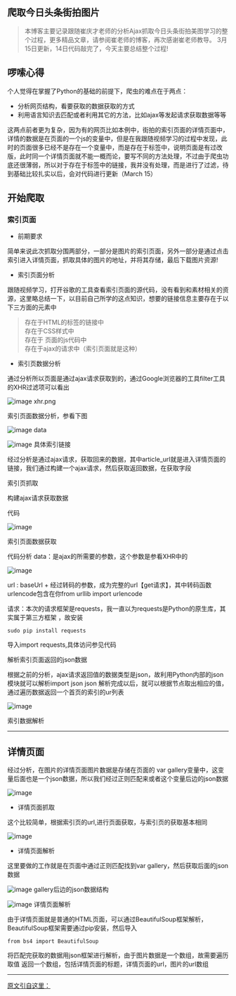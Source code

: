 ## 爬取今日头条街拍图片

> 本博客主要记录跟随崔庆才老师的分析Ajax抓取今日头条街拍美图学习的整个过程，更多精品文章，请参阅崔老师的博客，再次感谢崔老师教导。
3月15日更新，14日代码敲完了，今天主要总结整个过程!

## 啰嗦心得

个人觉得在掌握了Python的基础的前提下，爬虫的难点在于两点：

- 分析网页结构，看要获取的数据获取的方式
- 利用语言知识去匹配或者利用其它的方法，比如ajax等发起请求获取数据等等

这两点前者更为复杂，因为有的网页比如本例中，街拍的索引页面的详情页面中，详情的数据是在页面的一个js的变量中，但是在我跟随视频学习的过程中发现，此时的页面很多已经不是存在一个变量中，而是存在于标签中，说明页面是有过改版，此时同一个详情页面就不能一概而论，要写不同的方法处理，不过由于爬虫功底还很薄弱，所以对于存在于标签中的链接，我并没有处理，而是进行了过滤，待到基础比较扎实以后，会对代码进行更新（March 15）

## 开始爬取
### 索引页面

- 前期要求

简单来说此次抓取分围两部分，一部分是图片的索引页面，另外一部分是通过点击索引进入详情页面，抓取具体的图片的地址，并将其存储，最后下载图片资源!

- 索引页面分析

跟随视频学习，打开谷歌的工具查看索引页面的源代码，没有看到和素材相关的资源，这里略总结一下，以目前自己所学的这点知识，想要的链接信息主要存在于以下三方面的元素中

> 存在于HTML的标签的链接中  
> 存在于CSS样式中  
> 存在于 页面的js代码中  
> 存在于ajax的请求中（索引页面就是这种）  

- 索引页数据分析

通过分析所以页面是通过ajax请求获取到的，通过Google浏览器的工具filter工具的XHR过滤项可以看出

![image](http://upload-images.jianshu.io/upload_images/954728-b51f82a5a0a4909c.png?imageMogr2/auto-orient/strip%7CimageView2/2/w/1240)
xhr.png

索引页面数据分析，参看下图

![image](http://upload-images.jianshu.io/upload_images/954728-2129daf129d2bc2d.png?imageMogr2/auto-orient/strip%7CimageView2/2/w/1240)
data

![image](http://upload-images.jianshu.io/upload_images/954728-669918cdb0f186c0.png?imageMogr2/auto-orient/strip%7CimageView2/2/w/1240)
具体索引链接

经过分析是通过ajax请求，获取回来的数据，其中article_url就是进入详情页面的链接，我们通过构建一个ajax请求，然后获取返回数据，在获取字段

索引页抓取

构建ajax请求获取数据

代码

![image](http://upload-images.jianshu.io/upload_images/954728-1c049286038e71e1.png?imageMogr2/auto-orient/strip%7CimageView2/2/w/1240)

索引页面数据获取

代码分析
data：是ajax的所需要的参数，这个参数是参看XHR中的

![image](http://upload-images.jianshu.io/upload_images/954728-3d014b0cca5cbdea.png?imageMogr2/auto-orient/strip%7CimageView2/2/w/1240)

url : baseUrl + 经过转码的参数，成为完整的url【get请求】，其中转码函数urlencode包含在你from urllib import urlencode

请求：本次的请求框架是requests，我一直以为requests是Python的原生库，其实属于第三方框架 ，故安装
```
sudo pip install requests
```
导入import requests,具体访问参见代码

解析索引页面返回的json数据

根据之前的分析，ajax请求返回值的数据类型是json，故利用Python内部的json模块就可以解析import json
json 解析完成以后，就可以根据节点取出相应的值，通过遍历数据返回一个首页的索引的ur列表

![image](http://upload-images.jianshu.io/upload_images/954728-d54f52ace91fbc5f.png?imageMogr2/auto-orient/strip%7CimageView2/2/w/1240)

索引数据解析

---

## 详情页面

经过分析，在图片的详情页面图片数据是存储在页面的 var gallery变量中，这变量后面也是一个json数据，所以我们经过正则匹配来或者这个变量后边的json数据

![image](http://upload-images.jianshu.io/upload_images/954728-eaa0402ae29e9fb3.png?imageMogr2/auto-orient/strip%7CimageView2/2/w/1240)

- 详情页面抓取

这个比较简单，根据索引页的url,进行页面获取，与索引页的获取基本相同

![image](http://upload-images.jianshu.io/upload_images/954728-4b259daed8e106f2.png?imageMogr2/auto-orient/strip%7CimageView2/2/w/1240)

- 详情页面解析
  
这里要做的工作就是在页面中通过正则匹配找到var gallery，然后获取后面的json数据

![image](http://upload-images.jianshu.io/upload_images/954728-1d0f13300939276f.png?imageMogr2/auto-orient/strip%7CimageView2/2/w/1240)
gallery后边的json数据结构

![image](http://upload-images.jianshu.io/upload_images/954728-b00141782101c35b.png?imageMogr2/auto-orient/strip%7CimageView2/2/w/1240)
详情页面解析

由于详情页面就是普通的HTML页面，可以通过BeautifulSoup框架解析， BeautifulSoup框架需要通过pip安装，然后导入
```
from bs4 import BeautifulSoup
```
将匹配完获取的数据用json框架进行解析，由于图片数据是一个数组，故需要遍历取值
返回一个数组，包括详情页面的标题，详情页面的url，图片的url数组

---

[原文引自这里：](http://www.jianshu.com/p/a7a0330f30d0)




